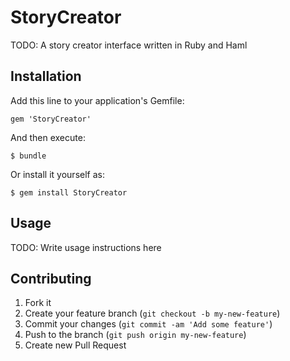 # StoryCreator

TODO: A story creator interface written in Ruby and Haml

## Installation

Add this line to your application's Gemfile:

    gem 'StoryCreator'

And then execute:

    $ bundle

Or install it yourself as:

    $ gem install StoryCreator

## Usage

TODO: Write usage instructions here

## Contributing

1. Fork it
2. Create your feature branch (`git checkout -b my-new-feature`)
3. Commit your changes (`git commit -am 'Add some feature'`)
4. Push to the branch (`git push origin my-new-feature`)
5. Create new Pull Request

